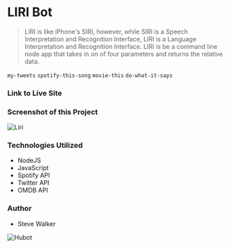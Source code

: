 # LIRI Bot

>LIRI is like iPhone's SIRI, however, while SIRI is a Speech Interpretation and Recognition Interface, LIRI is a Language Interpretation and Recognition Interface. LIRI is be a command line node app that takes in on of four parameters and returns the relative data.

`my-tweets` `spotify-this-song` `movie-this` `do-what-it-says`

### Link to Live Site

<!-- [Liri Live Site](https://captnwalker.github.io/liri-node-app/ "Liri") -->

### Screenshot of this Project

![Liri](https://raw.github.com/captnwalker/TrainTime/master/screenshot/screenshot.png "Liri")

### Technologies Utilized

* NodeJS
* JavaScript
* Spotify API
* Twitter API
* OMDB API

### Author

* Steve Walker

![Hubot](https://octodex.github.com/images/hubot.jpg)